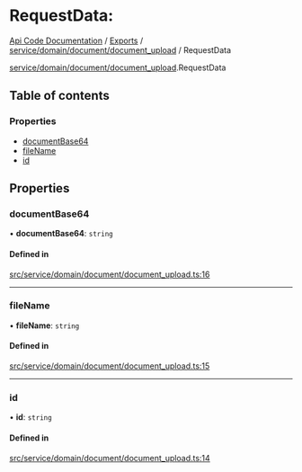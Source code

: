 # RequestData: 
 
[Api Code Documentation](../README.md) / [Exports](../modules.md) / [service/domain/document/document\_upload](../modules/service_domain_document_document_upload.md) / RequestData

[service/domain/document/document\_upload](../modules/service_domain_document_document_upload.md).RequestData

## Table of contents

### Properties

- [documentBase64](service_domain_document_document_upload.RequestData.md#documentbase64)
- [fileName](service_domain_document_document_upload.RequestData.md#filename)
- [id](service_domain_document_document_upload.RequestData.md#id)

## Properties

### documentBase64

• **documentBase64**: `string`

#### Defined in

[src/service/domain/document/document_upload.ts:16](https://github.com/openkfw/TruBudget/blob/3cf6626/api/src/service/domain/document/document_upload.ts#L16)

___

### fileName

• **fileName**: `string`

#### Defined in

[src/service/domain/document/document_upload.ts:15](https://github.com/openkfw/TruBudget/blob/3cf6626/api/src/service/domain/document/document_upload.ts#L15)

___

### id

• **id**: `string`

#### Defined in

[src/service/domain/document/document_upload.ts:14](https://github.com/openkfw/TruBudget/blob/3cf6626/api/src/service/domain/document/document_upload.ts#L14)

